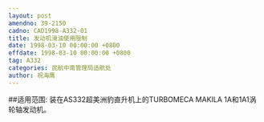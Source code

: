 ```yaml
---
layout: post
amendno: 39-2150
cadno: CAD1998-A332-01
title: 发动机滑油使用限制
date: 1998-03-10 00:00:00 +0800
effdate: 1998-03-10 00:00:00 +0800
tag: A332
categories: 民航中南管理局适航处
author: 祝海鹰
---
```


##适用范围:
装在AS332超美洲豹直升机上的TURBOMECA MAKILA 1A和1A1涡轮轴发动机。

